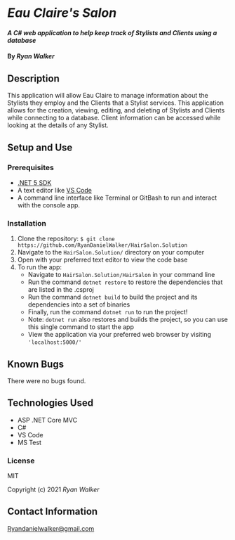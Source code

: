 # _Eau Claire's Salon_

#### _A C# web application to help keep track of Stylists and Clients using a database_

#### By _Ryan Walker_

## Description
This application will allow Eau Claire to manage information about the Stylists they employ and the Clients that a Stylist services. This application allows for the creation, viewing, editing, and deleting of Stylists and Clients while connecting to a database. Client information can be accessed while looking at the details of any Stylist.  

## Setup and Use

### Prerequisites
* [.NET 5 SDK](https://dotnet.microsoft.com/download/dotnet/5.0)
* A text editor like [VS Code](https://code.visualstudio.com/)
* A command line interface like Terminal or GitBash to run and interact with the console app.

### Installation
1. Clone the repository: `$ git clone https://github.com/RyanDanielWalker/HairSalon.Solution`
2. Navigate to the `HairSalon.Solution/` directory on your computer
3. Open with your preferred text editor to view the code base
4. To run the app:
    * Navigate to `HairSalon.Solution/HairSalon` in your command line
    * Run the command `dotnet restore` to restore the dependencies that are listed in the .csproj
    * Run the command `dotnet build` to build the project and its dependencies into a set of binaries
    * Finally, run the command `dotnet run` to run the project!
    * Note: `dotnet run` also restores and builds the project, so you can use this single command to start the app
    * View the application via your preferred web browser by visiting `'localhost:5000/'`

## Known Bugs
There were no bugs found.

## Technologies Used
* ASP .NET Core MVC
* C#
* VS Code
* MS Test

### License

MIT

Copyright (c) 2021 _Ryan Walker_

## Contact Information
[Ryandanielwalker@gmail.com](mailto:ryandanielwalker@gmail.com)




